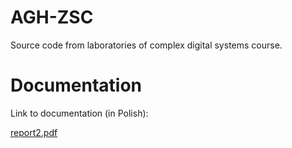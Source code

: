 # AGH-ZSC

Source code from laboratories of complex digital systems course. 

# Documentation

Link to documentation (in Polish):

[report2.pdf](report2.pdf)